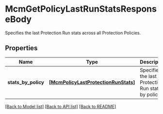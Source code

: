# McmGetPolicyLastRunStatsResponseBody

Specifies the last Protection Run stats across all Protection Policies.

## Properties
Name | Type | Description | Notes
------------ | ------------- | ------------- | -------------
**stats_by_policy** | [**[McmPolicyLastProtectionRunStats]**](McmPolicyLastProtectionRunStats.md) | Specifies the last Protection Run stats by policy. | [optional] 

[[Back to Model list]](../README.md#documentation-for-models) [[Back to API list]](../README.md#documentation-for-api-endpoints) [[Back to README]](../README.md)


